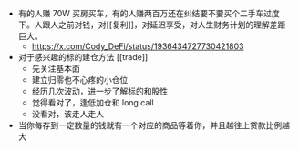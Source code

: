- 有的人赚 70W 买房买车，有的人赚两百万还在纠结要不要买个二手车过度下。人跟人之前对钱，对[[复利]]，对延迟享受，对人生财务计划的理解差距巨大。
	- https://x.com/Cody_DeFi/status/1936434727730421803
- 对于感兴趣的标的建仓方法 [[trade]]
	- 先关注基本面
	- 建立归零也不心疼的小仓位
	- 经历几次波动，进一步了解标的和股性
	- 觉得看对了，逢低加仓和 long call
	- 没看对，该走人走人
- 当你每存到一定数量的钱就有一个对应的商品等着你，并且越往上贷款比例越大